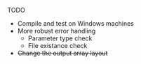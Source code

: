 TODO

* Compile and test on Windows machines
* More robust error handling
    * Parameter type check
    * File existance check
* ~~Change the output array layout~~
